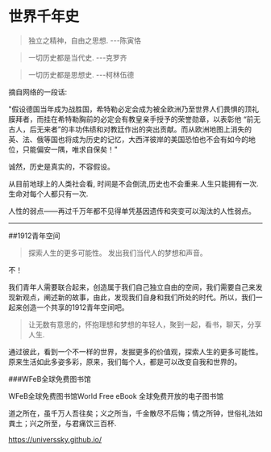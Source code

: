 # 世界千年史



> 独立之精神，自由之思想.  ---陈寅恪

>一切历史都是当代史. ---克罗齐

>一切历史都是思想史. ---柯林伍德

摘自网络的一段话:

"假设德国当年成为战胜国，希特勒必定会成为被全欧洲乃至世界人们畏惧的顶礼膜拜者，而挂在希特勒胸前的必定会有教皇亲手授予的荣誉勋章，以表彰他 “前无古人，后无来者”的丰功伟绩和对教廷作出的突出贡献。而从欧洲地图上消失的英、法、俄等国也将成为历史的记忆，大西洋彼岸的美国恐怕也不会有如今的地位，只能偏安一隅，唯求自保矣！"

诚然，历史是真实的，不容假设。

从目前地球上的人类社会看, 时间是不会倒流,历史也不会重来.人生只能拥有一次.生命对每个人都只有一次.

人性的弱点——再过千万年都不见得单凭基因遗传和突变可以淘汰的人性弱点。

---

##1912青年空间

>探索人生的更多可能性。 发出我们当代人的梦想和声音。


不！

我们青年人需要联合起来，创造属于我们自己独立自由的空间，我们需要自己来发现新观点，阐述新的故事，由此，发现我们自身和我们所处的时代。所以，我们一起来创造一个共享的1912青年空间吧。

> 让无数有意思的，怀抱理想和梦想的年轻人，聚到一起，看书，聊天，分享人生.


通过彼此，看到一个不一样的世界，发掘更多的价值观，探索人生的更多可能性。原来生活如此多姿多彩，原来，我们每个人，都是可以改变自我和世界的。

###WFeB全球免费图书馆

WFeB全球免费图书馆World Free eBook 
全球免费开放的电子图书馆

道之所在，虽千万人吾往矣；义之所当，千金散尽不后悔；情之所钟，世俗礼法如粪土；兴之所至，与君痛饮三百杯.

https://universsky.github.io/







